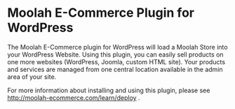 Moolah E-Commerce Plugin for WordPress
========================

The Moolah E-Commerce plugin for WordPress will load a Moolah Store into your WordPress Website. Using this plugin, you can easily sell products on one more websites (WordPress, Joomla, custom HTML site).  Your products and services are managed from one central location available in the admin area of your site.

For more information about installing and using this plugin, please see http://moolah-ecommerce.com/learn/deploy .
